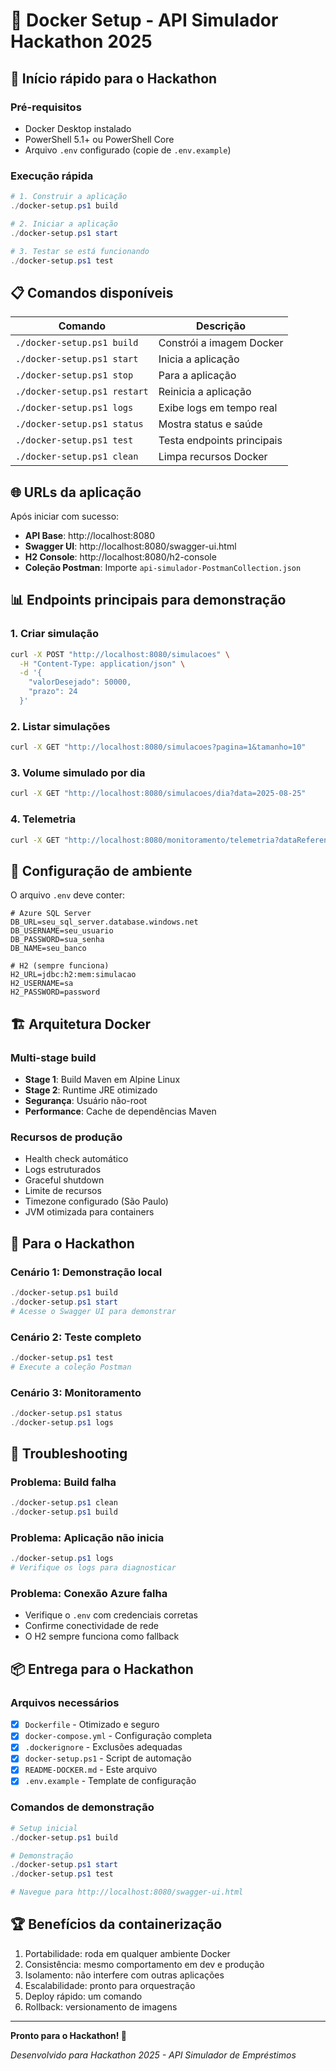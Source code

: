 # 🐳 Docker Setup - API Simulador Hackathon 2025

## 🚀 Início rápido para o Hackathon

### Pré-requisitos
- Docker Desktop instalado
- PowerShell 5.1+ ou PowerShell Core
- Arquivo `.env` configurado (copie de `.env.example`)

### Execução rápida

```powershell
# 1. Construir a aplicação
./docker-setup.ps1 build

# 2. Iniciar a aplicação
./docker-setup.ps1 start

# 3. Testar se está funcionando
./docker-setup.ps1 test
```

## 📋 Comandos disponíveis

| Comando                   | Descrição                       |
|---------------------------|---------------------------------|
| `./docker-setup.ps1 build`   | Constrói a imagem Docker         |
| `./docker-setup.ps1 start`   | Inicia a aplicação               |
| `./docker-setup.ps1 stop`    | Para a aplicação                 |
| `./docker-setup.ps1 restart` | Reinicia a aplicação             |
| `./docker-setup.ps1 logs`    | Exibe logs em tempo real         |
| `./docker-setup.ps1 status`  | Mostra status e saúde            |
| `./docker-setup.ps1 test`    | Testa endpoints principais       |
| `./docker-setup.ps1 clean`   | Limpa recursos Docker            |

## 🌐 URLs da aplicação

Após iniciar com sucesso:

- **API Base**: http://localhost:8080
- **Swagger UI**: http://localhost:8080/swagger-ui.html
- **H2 Console**: http://localhost:8080/h2-console
- **Coleção Postman**: Importe `api-simulador-PostmanCollection.json`

## 📊 Endpoints principais para demonstração

### 1. Criar simulação
```bash
curl -X POST "http://localhost:8080/simulacoes" \
  -H "Content-Type: application/json" \
  -d '{
    "valorDesejado": 50000,
    "prazo": 24
  }'
```

### 2. Listar simulações
```bash
curl -X GET "http://localhost:8080/simulacoes?pagina=1&tamanho=10"
```

### 3. Volume simulado por dia
```bash
curl -X GET "http://localhost:8080/simulacoes/dia?data=2025-08-25"
```

### 4. Telemetria
```bash
curl -X GET "http://localhost:8080/monitoramento/telemetria?dataReferencia=2025-08-25"
```

## 🔧 Configuração de ambiente

O arquivo `.env` deve conter:

```properties
# Azure SQL Server
DB_URL=seu_sql_server.database.windows.net
DB_USERNAME=seu_usuario
DB_PASSWORD=sua_senha
DB_NAME=seu_banco

# H2 (sempre funciona)
H2_URL=jdbc:h2:mem:simulacao
H2_USERNAME=sa
H2_PASSWORD=password
```

## 🏗️ Arquitetura Docker

### Multi-stage build
- **Stage 1**: Build Maven em Alpine Linux
- **Stage 2**: Runtime JRE otimizado
- **Segurança**: Usuário não-root
- **Performance**: Cache de dependências Maven

### Recursos de produção
- Health check automático
- Logs estruturados
- Graceful shutdown
- Limite de recursos
- Timezone configurado (São Paulo)
- JVM otimizada para containers

## 🎯 Para o Hackathon

### Cenário 1: Demonstração local
```powershell
./docker-setup.ps1 build
./docker-setup.ps1 start
# Acesse o Swagger UI para demonstrar
```

### Cenário 2: Teste completo
```powershell
./docker-setup.ps1 test
# Execute a coleção Postman
```

### Cenário 3: Monitoramento
```powershell
./docker-setup.ps1 status
./docker-setup.ps1 logs
```

## 🐛 Troubleshooting

### Problema: Build falha
```powershell
./docker-setup.ps1 clean
./docker-setup.ps1 build
```

### Problema: Aplicação não inicia
```powershell
./docker-setup.ps1 logs
# Verifique os logs para diagnosticar
```

### Problema: Conexão Azure falha
- Verifique o `.env` com credenciais corretas
- Confirme conectividade de rede
- O H2 sempre funciona como fallback

## 📦 Entrega para o Hackathon

### Arquivos necessários
- [x] `Dockerfile` - Otimizado e seguro
- [x] `docker-compose.yml` - Configuração completa
- [x] `.dockerignore` - Exclusões adequadas
- [x] `docker-setup.ps1` - Script de automação
- [x] `README-DOCKER.md` - Este arquivo
- [x] `.env.example` - Template de configuração

### Comandos de demonstração
```powershell
# Setup inicial
./docker-setup.ps1 build

# Demonstração
./docker-setup.ps1 start
./docker-setup.ps1 test

# Navegue para http://localhost:8080/swagger-ui.html
```

## 🏆 Benefícios da containerização

1. Portabilidade: roda em qualquer ambiente Docker
2. Consistência: mesmo comportamento em dev e produção
3. Isolamento: não interfere com outras aplicações
4. Escalabilidade: pronto para orquestração
5. Deploy rápido: um comando
6. Rollback: versionamento de imagens

---

**Pronto para o Hackathon! 🚀**

*Desenvolvido para Hackathon 2025 - API Simulador de Empréstimos*
